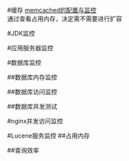 #缓存
[memcached的配置与监控](https://github.com/arthinking/arthinking.github.io/blob/master/memcached/Memcached%E9%85%8D%E7%BD%AE%E4%BD%BF%E7%94%A8%E4%B8%8E%E7%9B%91%E6%8E%A7.md "memcached的配置与监控")    
通过查看占用内存，决定需不需要进行扩容

#JDK监控

#应用服务器监控

#数据库监控

##数据库内存监控

##数据库访问监控

##数据库并发测试

#nginx并发访问监控

#Lucene服务监控
##占用内存

##查询效率
